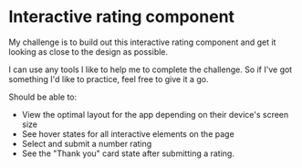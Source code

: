 # Interactive rating component

My challenge is to build out this interactive rating component and get it looking as close to the design as possible.

I can use any tools I like to help me to complete the challenge. So if I've got something I'd like to practice, feel free to give it a go.

Should be able to:

- View the optimal layout for the app depending on their device's screen size
- See hover states for all interactive elements on the page
- Select and submit a number rating
- See the "Thank you" card state after submitting a rating.